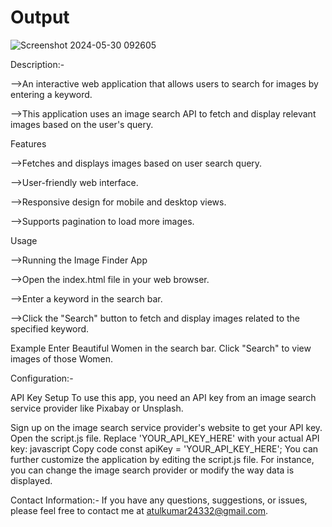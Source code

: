 # Output


![Screenshot 2024-05-30 092605](https://github.com/atulkumar-20/image-finder/assets/170754927/b157ef66-77bc-4291-b848-882c371bb8d3)

Description:-

-->An interactive web application that allows users to search for images by entering a keyword.

-->This application uses an image search API to fetch and display relevant images based on the user's query.

Features

-->Fetches and displays images based on user search query.

-->User-friendly web interface.

-->Responsive design for mobile and desktop views.

-->Supports pagination to load more images.


Usage

-->Running the Image Finder App

-->Open the index.html file in your web browser.

-->Enter a keyword in the search bar.

-->Click the "Search" button to fetch and display images related to the specified keyword.

Example
Enter Beautiful Women in the search bar.
Click "Search" to view images of those Women.

Configuration:-

API Key Setup
To use this app, you need an API key from an image search service provider like Pixabay or Unsplash.

Sign up on the image search service provider's website to get your API key.
Open the script.js file.
Replace 'YOUR_API_KEY_HERE' with your actual API key:
javascript
Copy code
const apiKey = 'YOUR_API_KEY_HERE';
You can further customize the application by editing the script.js file. For instance, you can change the image search provider or modify the way data is displayed.


Contact Information:-
If you have any questions, suggestions, or issues, please feel free to contact me at atulkumar24332@gmail.com.








































